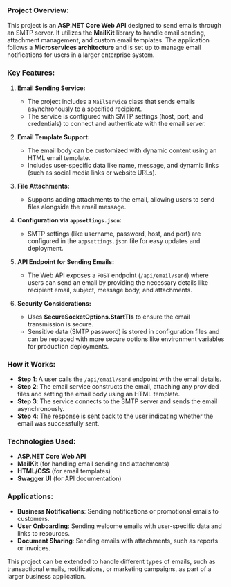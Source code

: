 ### **Project Overview:**

This project is an **ASP.NET Core Web API** designed to send emails through an SMTP server. It utilizes the **MailKit** library to handle email sending, attachment management, and custom email templates. The application follows a **Microservices architecture** and is set up to manage email notifications for users in a larger enterprise system.

### **Key Features:**
1. **Email Sending Service:**
   - The project includes a `MailService` class that sends emails asynchronously to a specified recipient.
   - The service is configured with SMTP settings (host, port, and credentials) to connect and authenticate with the email server.

2. **Email Template Support:**
   - The email body can be customized with dynamic content using an HTML email template.
   - Includes user-specific data like name, message, and dynamic links (such as social media links or website URLs).

3. **File Attachments:**
   - Supports adding attachments to the email, allowing users to send files alongside the email message.

4. **Configuration via `appsettings.json`:**
   - SMTP settings (like username, password, host, and port) are configured in the `appsettings.json` file for easy updates and deployment.

5. **API Endpoint for Sending Emails:**
   - The Web API exposes a `POST` endpoint (`/api/email/send`) where users can send an email by providing the necessary details like recipient email, subject, message body, and attachments.

6. **Security Considerations:**
   - Uses **SecureSocketOptions.StartTls** to ensure the email transmission is secure.
   - Sensitive data (SMTP password) is stored in configuration files and can be replaced with more secure options like environment variables for production deployments.

### **How it Works:**
- **Step 1**: A user calls the `/api/email/send` endpoint with the email details.
- **Step 2**: The email service constructs the email, attaching any provided files and setting the email body using an HTML template.
- **Step 3**: The service connects to the SMTP server and sends the email asynchronously.
- **Step 4**: The response is sent back to the user indicating whether the email was successfully sent.

### **Technologies Used:**
- **ASP.NET Core Web API**
- **MailKit** (for handling email sending and attachments)
- **HTML/CSS** (for email templates)
- **Swagger UI** (for API documentation)

### **Applications:**
- **Business Notifications**: Sending notifications or promotional emails to customers.
- **User Onboarding**: Sending welcome emails with user-specific data and links to resources.
- **Document Sharing**: Sending emails with attachments, such as reports or invoices.

This project can be extended to handle different types of emails, such as transactional emails, notifications, or marketing campaigns, as part of a larger business application.
